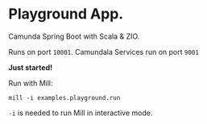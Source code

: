 # Playground App.
Camunda Spring Boot with Scala & ZIO.

Runs on port `10001`.
Camundala Services run on port `9001`

**Just started!**

Run with Mill:

`mill -i examples.playground.run`

`-i` is needed to run Mill in interactive mode.